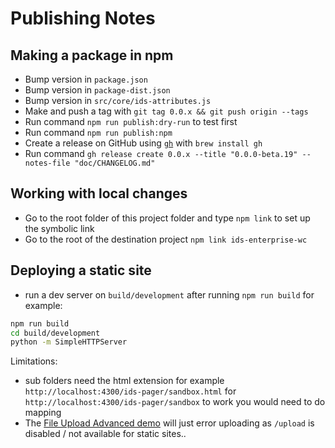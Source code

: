 # Publishing Notes

## Making a package in npm

- Bump version in `package.json`
- Bump version in `package-dist.json`
- Bump version in `src/core/ids-attributes.js`
- Make and push a tag with `git tag 0.0.x && git push origin --tags`
- Run command `npm run publish:dry-run` to test first
- Run command `npm run publish:npm`
- Create a release on GitHub using [`gh`](https://cli.github.com/manual/gh_release_create) with `brew install gh`
- Run command `gh release create 0.0.x --title "0.0.0-beta.19" --notes-file "doc/CHANGELOG.md"`

## Working with local changes

- Go to the root folder of this project  folder and type `npm link` to set up the symbolic link
- Go to the root of the destination project `npm link ids-enterprise-wc`

## Deploying a static site

- run a dev server on `build/development` after running `npm run build` for example:

```sh
npm run build
cd build/development
python -m SimpleHTTPServer
```

Limitations:

- sub folders need the html extension for example `http://localhost:4300/ids-pager/sandbox.html` for `http://localhost:4300/ids-pager/sandbox` to work you would need to do mapping
- The [File Upload Advanced demo](http://localhost:4300/ids-upload-advanced/) will just error uploading as `/upload` is disabled / not available for static sites..
